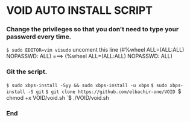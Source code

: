# VOID AUTO INSTALL SCRIPT

### Change the privileges so that you don't need to type your passwerd every time.

`$ sudo EDITOR=vim visudo`
uncoment this line (#%wheel ALL=(ALL:ALL) NOPASSWD: ALL) ===> (%wheel ALL=(ALL:ALL) NOPASSWD: ALL)

### Git the script.
`$ sudo xbps-install -Syy && sudo xbps-install -u xbps`
`$ sudo xbps-install -S git`
`$ git clone https://github.com/elbachir-one/VOID
`$ chmod +x VOID/void.sh
`$ ./VOID/void.sh

### End
